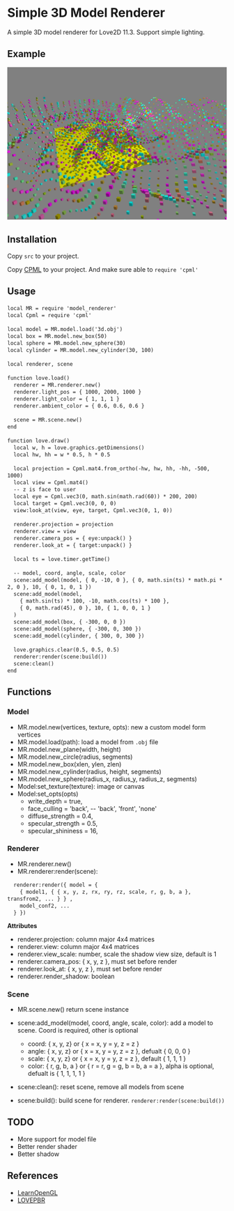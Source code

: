Simple 3D Model Renderer
========================

A simple 3D model renderer for Love2D 11.3. Support simple lighting.

## Example

![Example Image](./example.png)


## Installation

Copy `src` to your project.

Copy [CPML](https://github.com/excessive/cpml) to your project. And make sure able to `require 'cpml'`


## Usage

```
local MR = require 'model_renderer'
local Cpml = require 'cpml'

local model = MR.model.load('3d.obj')
local box = MR.model.new_box(50)
local sphere = MR.model.new_sphere(30)
local cylinder = MR.model.new_cylinder(30, 100)

local renderer, scene

function love.load()
  renderer = MR.renderer.new()
  renderer.light_pos = { 1000, 2000, 1000 }
  renderer.light_color = { 1, 1, 1 }
  renderer.ambient_color = { 0.6, 0.6, 0.6 }

  scene = MR.scene.new()
end

function love.draw()
  local w, h = love.graphics.getDimensions()
  local hw, hh = w * 0.5, h * 0.5

  local projection = Cpml.mat4.from_ortho(-hw, hw, hh, -hh, -500, 1000)
  local view = Cpml.mat4()
  -- z is face to user
  local eye = Cpml.vec3(0, math.sin(math.rad(60)) * 200, 200)
  local target = Cpml.vec3(0, 0, 0)
  view:look_at(view, eye, target, Cpml.vec3(0, 1, 0))

  renderer.projection = projection
  renderer.view = view
  renderer.camera_pos = { eye:unpack() }
  renderer.look_at = { target:unpack() }

  local ts = love.timer.getTime()

  -- model, coord, angle, scale, color
  scene:add_model(model, { 0, -10, 0 }, { 0, math.sin(ts) * math.pi * 2, 0 }, 10, { 0, 1, 0, 1 })
  scene:add_model(model,
    { math.sin(ts) * 100, -10, math.cos(ts) * 100 },
    { 0, math.rad(45), 0 }, 10, { 1, 0, 0, 1 }
  )
  scene:add_model(box, { -300, 0, 0 })
  scene:add_model(sphere, { -300, 0, 300 })
  scene:add_model(cylinder, { 300, 0, 300 })

  love.graphics.clear(0.5, 0.5, 0.5)
  renderer:render(scene:build())
  scene:clean()
end
```

## Functions

### Model

* MR.model.new(vertices, texture, opts): new a custom model form vertices
* MR.model.load(path): load a model from `.obj` file
* MR.model.new_plane(width, height)
* MR.model.new_circle(radius, segments)
* MR.model.new_box(xlen, ylen, zlen)
* MR.model.new_cylinder(radius, height, segments)
* MR.model.new_sphere(radius_x, radius_y, radius_z, segments)
* Model:set_texture(texture): image or canvas
* Model:set_opts(opts)
  * write_depth = true,
  * face_culling = 'back', -- 'back', 'front', 'none'
  * diffuse_strength = 0.4,
  * specular_strength = 0.5,
  * specular_shininess = 16,

### Renderer

* MR.renderer.new()
* MR.renderer:render(scene):

```
  renderer:render({ model = {
    { model1, { { x, y, z, rx, ry, rz, scale, r, g, b, a }, transfrom2, ... } } ,
    model_conf2, ...
  } })
```

**Attributes**

* renderer.projection: column major 4x4 matrices
* renderer.view: column major 4x4 matrices
* renderer.view_scale: number, scale the shadow view size, default is 1
* renderer.camera_pos: { x, y, z }, must set before render
* renderer.look_at: { x, y, z }, must set before render
* renderer.render_shadow: boolean


### Scene

* MR.scene.new() return scene instance
* scene:add_model(model, coord, angle, scale, color): add a model to scene. Coord is required, other is optional

  * coord: { x, y, z} or { x = x, y = y, z = z }
  * angle: { x, y, z} or { x = x, y = y, z = z }, defualt { 0, 0, 0 }
  * scale: { x, y, z} or { x = x, y = y, z = z }, default { 1, 1, 1 }
  * color: { r, g, b, a } or { r = r, g = g, b = b, a = a }, alpha is optional, defualt is { 1, 1, 1, 1 }

* scene:clean(): reset scene, remove all models from scene
* scene:build(): build scene for renderer. `renderer:render(scene:build())`


## TODO

* More support for model file
* Better render shader
* Better shadow


## References

* [LearnOpenGL](https://learnopengl.com/)
* [LOVEPBR](https://github.com/pablomayobre/LOVEPBR)
